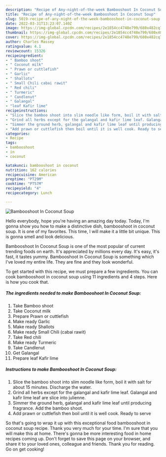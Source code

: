```yaml
---
description: "Recipe of Any-night-of-the-week Bambooshoot In Coconut Soup"
title: "Recipe of Any-night-of-the-week Bambooshoot In Coconut Soup"
slug: 5019-recipe-of-any-night-of-the-week-bambooshoot-in-coconut-soup
date: 2022-03-31T13:23:07.140Z
image: https://img-global.cpcdn.com/recipes/2e1854cc4748e799/680x482cq70/bambooshoot-in-coconut-soup-recipe-main-photo.jpg
thumbnail: https://img-global.cpcdn.com/recipes/2e1854cc4748e799/680x482cq70/bambooshoot-in-coconut-soup-recipe-main-photo.jpg
cover: https://img-global.cpcdn.com/recipes/2e1854cc4748e799/680x482cq70/bambooshoot-in-coconut-soup-recipe-main-photo.jpg
author: Charles Massey
ratingvalue: 4.1
reviewcount: 15326
recipeingredient:
- " Bamboo shoot"
- " Coconut milk"
- " Prawn or cuttlefish"
- " Garlic"
- " Shallots"
- " Small Chili cabai rawit"
- " Red chili"
- " Turmeric"
- " Candlenut"
- " Galangal"
- "leaf Kafir lime"
recipeinstructions:
- "Slice the bamboo shoot into slim noodle like form, boil it with salt for about 15 minutes. Discharge the water."
- "Grind all herbs except for the galangal and kafir lime leaf. Galangal and kafir lime leaf are slice into julienne."
- "Simmer the ground herb, galangal and kafir lime leaf until producing fragrance. Add the bamboo shoot."
- "Add prawn or cuttlefish then boil until it is well cook. Ready to serve"
categories:
- Recipe
tags:
- bambooshoot
- in
- coconut

katakunci: bambooshoot in coconut 
nutrition: 162 calories
recipecuisine: American
preptime: "PT29M"
cooktime: "PT57M"
recipeyield: "4"
recipecategory: Lunch

---
```



![Bambooshoot In Coconut Soup](https://img-global.cpcdn.com/recipes/2e1854cc4748e799/680x482cq70/bambooshoot-in-coconut-soup-recipe-main-photo.jpg)

Hello everybody, hope you're having an amazing day today. Today, I'm gonna show you how to make a distinctive dish, bambooshoot in coconut soup. It is one of my favorites. This time, I will make it a little bit unique. This is gonna smell and look delicious.

Bambooshoot In Coconut Soup is one of the most popular of current trending foods on earth. It's appreciated by millions every day. It's easy, it's fast, it tastes yummy. Bambooshoot In Coconut Soup is something which I've loved my entire life. They are fine and they look wonderful.




To get started with this recipe, we must prepare a few ingredients. You can cook bambooshoot in coconut soup using 11 ingredients and 4 steps. Here is how you cook that.

<!--inarticleads1-->

##### The ingredients needed to make Bambooshoot In Coconut Soup:

1. Take  Bamboo shoot
1. Take  Coconut milk
1. Prepare  Prawn or cuttlefish
1. Make ready  Garlic
1. Make ready  Shallots
1. Make ready  Small Chili (cabai rawit)
1. Take  Red chili
1. Make ready  Turmeric
1. Take  Candlenut
1. Get  Galangal
1. Prepare leaf Kafir lime




<!--inarticleads2-->

##### Instructions to make Bambooshoot In Coconut Soup:

1. Slice the bamboo shoot into slim noodle like form, boil it with salt for about 15 minutes. Discharge the water.
1. Grind all herbs except for the galangal and kafir lime leaf. Galangal and kafir lime leaf are slice into julienne.
1. Simmer the ground herb, galangal and kafir lime leaf until producing fragrance. Add the bamboo shoot.
1. Add prawn or cuttlefish then boil until it is well cook. Ready to serve




So that's going to wrap it up with this exceptional food bambooshoot in coconut soup recipe. Thank you very much for your time. I'm sure that you will make this at home. There's gonna be more interesting food in home recipes coming up. Don't forget to save this page on your browser, and share it to your loved ones, colleague and friends. Thank you for reading. Go on get cooking!
